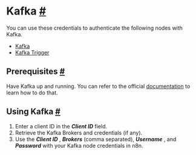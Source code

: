 


 Kafka
 [#](#kafka "Permanent link")
=====================================



 You can use these credentials to authenticate the following nodes with Kafka.
 


* [Kafka](/integrations/builtin/app-nodes/n8n-nodes-base.kafka/)
* [Kafka Trigger](/integrations/builtin/trigger-nodes/n8n-nodes-base.kafkatrigger/)



 Prerequisites
 [#](#prerequisites "Permanent link")
-----------------------------------------------------



 Have Kafka up and running. You can refer to the official
 [documentation](https://kafka.apache.org/quickstart) 
 to learn how to do that.
 



 Using Kafka
 [#](#using-kafka "Permanent link")
-------------------------------------------------


1. Enter a client ID in the
 ***Client ID***
 field.
2. Retrieve the Kafka Brokers and credentials (if any).
3. Use the
 ***Client ID***
 ,
 ***Brokers***
 (comma separated),
 ***Username***
 , and
 ***Password***
 with your Kafka node credentials in n8n.




